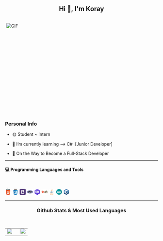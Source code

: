 <h2 align="center"> Hi 👋, I'm Koray </h2>  

<br/>  

<img align="right" alt="GIF" src="https://github.com/abhisheknaiidu/abhisheknaiidu/blob/master/code.gif?raw=true" width="500" height="320" />

<h3> Personal Info </h3>

- 🌞 Student ~ Intern 

- 🌱 I’m currently learning --> C# &nbsp;[Junior Developer]

- 🚀 On the Way to Become a Full-Stack Developer

<hr >

<h4>💻  Programming Languages and Tools </h4> 

<br/> 

<code><img height="20" src="https://raw.githubusercontent.com/github/explore/80688e429a7d4ef2fca1e82350fe8e3517d3494d/topics/html/html.png"></code>
<code><img height="20" src="https://raw.githubusercontent.com/github/explore/80688e429a7d4ef2fca1e82350fe8e3517d3494d/topics/css/css.png"></code>
<code><img height="20" src="https://raw.githubusercontent.com/github/explore/80688e429a7d4ef2fca1e82350fe8e3517d3494d/topics/bootstrap/bootstrap.png"></code>
<code><img height="20" src="https://raw.githubusercontent.com/github/explore/80688e429a7d4ef2fca1e82350fe8e3517d3494d/topics/php/php.png"></code>
<code><img height="20" src="https://raw.githubusercontent.com/github/explore/80688e429a7d4ef2fca1e82350fe8e3517d3494d/topics/csharp/csharp.png"></code>
<code><img height="20" src="https://raw.githubusercontent.com/github/explore/80688e429a7d4ef2fca1e82350fe8e3517d3494d/topics/git/git.png"></code>
<code><img height="20" src="https://raw.githubusercontent.com/github/explore/80688e429a7d4ef2fca1e82350fe8e3517d3494d/topics/java/java.png"></code>
<code><img height="20" src="https://raw.githubusercontent.com/github/explore/80688e429a7d4ef2fca1e82350fe8e3517d3494d/topics/arduino/arduino.png"></code>
<code><img height="20" src="https://raw.githubusercontent.com/github/explore/80688e429a7d4ef2fca1e82350fe8e3517d3494d/topics/cpp/cpp.png"></code>

<hr >

<h3  align="center" >  Github Stats & Most Used Languages </h3>

<br/>  

<table align="center" >
  <tr>
    <td>
      <a href="https://github.com/korayzs/github-readme-stats"> 
        <img src="https://github-readme-stats.vercel.app/api?username=korayzs&&show_icons=true&theme=radical"/>
      </a>
    </td>
    
  <td></td>
    
  <td>   
        <img  src="https://github-readme-stats.vercel.app/api/top-langs/?username=korayzs&&show_icons=true&theme=radical"/>
  </td>
  </tr>
</table>

        

      
